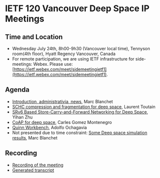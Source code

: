 # IETF 120 Vancouver Deep Space IP Meetings

## Time and Location
- Wednesday July 24th, 8h00-9h30 (Vancouver local time), Tennyson room(4th floor), Hyatt Regency Vancouver, Canada
- For remote participation, we are using IETF infrastructure for side-meetings: Webex. Please use: [https://ietf.webex.com/meet/sidemeetingietf1](https://ietf.webex.com/meet/sidemeetingietf1).

## Agenda
- [Introduction, administrativia, news](ietf120-deepspaceip-intro.pdf), Marc Blanchet
- [SCHC compression and fragmentation for deep space](ietf120-deepspaceip-schc.pdf), Laurent Toutain
- [SRv6 Based Store-Carry-and-Forward Networking for Deep Space](ietf120-deepspaceip-srv6-store-forward.pdf), Yihan Zhu
- [CoAP for deep space](ietf120-deepspaceip-coap.pdf), Carles Gomez Montenegro
- [Quinn Workbench](ietf120-deepspaceip-quinn-workbench.pdf), Adolfo Ochagavia
- Not presented due to time constraint: [Some Deep space simulation results](ietf120-deepspaceip-simulation-results.pdf), Marc Blanchet

## Recording
- [Recording of the meeting](ietf120-deepspaceip-recording.mp4)
- [Generated transcript](ietf120-deepspaceip-generatednotes.txt)


